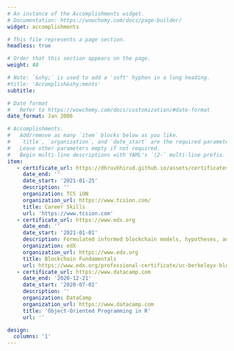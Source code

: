 ```yaml
---
# An instance of the Accomplishments widget.
# Documentation: https://wowchemy.com/docs/page-builder/
widget: accomplishments

# This file represents a page section.
headless: true

# Order that this section appears on the page.
weight: 40

# Note: `&shy;` is used to add a 'soft' hyphen in a long heading.
#title: 'Accomplish&shy;ments'
subtitle:

# Date format
#   Refer to https://wowchemy.com/docs/customization/#date-format
date_format: Jan 2006

# Accomplishments.
#   Add/remove as many `item` blocks below as you like.
#   `title`, `organization`, and `date_start` are the required parameters.
#   Leave other parameters empty if not required.
#   Begin multi-line descriptions with YAML's `|2-` multi-line prefix.
item:
   - certificate_url: https://dhruvbhirud.github.io/assets/certificates/TCS%20ion%20Certificate%20Dhruv%20Bhirud.pdf
     date_end: ''
     date_start: '2021-01-25'
     description: ''
     organization: TCS iON
     organization_url: https://www.tcsion.com/
     title: Career Skills
     url: 'https://www.tcsion.com'
   - certificate_url: https://www.edx.org
     date_end: ''
     date_start: '2021-01-01'
     description: Formulated informed blockchain models, hypotheses, and use cases.
     organization: edX
     organization_url: https://www.edx.org
     title: Blockchain Fundamentals
     url: https://www.edx.org/professional-certificate/uc-berkeleyx-blockchain-fundamentals
   - certificate_url: https://www.datacamp.com
     date_end: '2020-12-21'
     date_start: '2020-07-01'
     description: ''
     organization: DataCamp
     organization_url: https://www.datacamp.com
     title: 'Object-Oriented Programming in R'
     url: ''

design:
  columns: '1'
---
```

